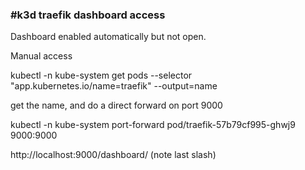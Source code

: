 ### #k3d traefik dashboard access

Dashboard enabled automatically but not open.

Manual access

kubectl -n kube-system get pods --selector "app.kubernetes.io/name=traefik" --output=name

get the name, and do a direct forward on port 9000

kubectl -n kube-system port-forward pod/traefik-57b79cf995-ghwj9 9000:9000

http://localhost:9000/dashboard/ (note last slash)
